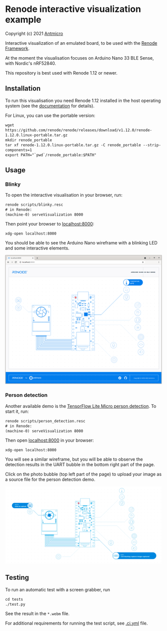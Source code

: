 # Renode interactive visualization example

Copyright (c) 2021 [Antmicro](https://www.antmicro.com)

Interactive visualization of an emulated board, to be used with the [Renode Framework](https://www.renode.io).

At the moment the visualisation focuses on Arduino Nano 33 BLE Sense, with Nordic's nRF52840.

This repository is best used with Renode 1.12 or newer.

## Installation

To run this visualisation you need Renode 1.12 installed in the host operating system (see the [documentation](https://docs.renode.io/en/latest/introduction/installing.html) for details).

For Linux, you can use the portable version:
```
wget https://github.com/renode/renode/releases/download/v1.12.0/renode-1.12.0.linux-portable.tar.gz
mkdir renode_portable
tar xf renode-1.12.0.linux-portable.tar.gz -C renode_portable --strip-components=1
export PATH="`pwd`/renode_portable:$PATH"
```

## Usage

### Blinky

To open the interactive visualisation in your browser, run:

```
renode scripts/blinky.resc
# in Renode:
(machine-0) serveVisualization 8000
```

Then point your browser to [localhost:8000](http://localhost:8000):

```
xdg-open localhost:8000
```

You should be able to see the Arduino Nano wireframe with a blinking LED and some interactive elements.

![Renode visualisation](./assets/renode-visualisation.png "Arduino Nano 33 BLE Sense visualisation")

### Person detection

Another available demo is the [TensorFlow Lite Micro person detection](https://github.com/tensorflow/tensorflow/tree/master/tensorflow/lite/micro/examples/person_detection).
To start it, run:

```
renode scripts/person_detection.resc
# in Renode:
(machine-0) serveVisualization 8000
```

Then open [localhost:8000](http://localhost:8000) in your browser:

```
xdg-open localhost:8000
```

You will see a similar wireframe, but you will be able to observe the detection results in the UART bubble in the bottom right part of the page.

Click on the photo bubble (top left part of the page) to upload your image as a source file for the person detection demo.

![Upload photo](./assets/person_detection.png)

## Testing

To run an automatic test with a screen grabber, run

```
cd tests
./test.py
```

See the result in the `*.webm` file.

For additional requirements for running the test script, see [.ci.yml](./.ci.yml) file.

